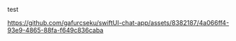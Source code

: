 test


https://github.com/gafurcseku/swiftUI-chat-app/assets/8382187/4a066ff4-93e9-4865-88fa-f649c836caba

